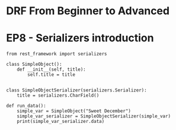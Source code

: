 # DRF From Beginner to Advanced
# EP8 - Serializers introduction
```
from rest_framework import serializers

class SimpleObject():
    def __init__(self, title):
        self.title = title


class SimpleObjectSerializer(serializers.Serializer):
    title = serializers.CharField()

def run_data():
    simple_var = SimpleObject("Sweet December")
    simple_var_serializer = SimpleObjectSerializer(simple_var)
    print(simple_var_serializer.data)
```